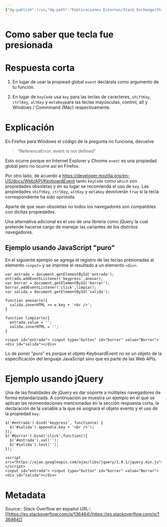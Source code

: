 ```yaml
---
{"dg-publish":true,"dg-path":"Publicaciones Externas/Stack Exchange/Stack Overflow en español/es.stackoverflow.com-136464.md","permalink":"/publicaciones-externas/stack-exchange/stack-overflow-en-espanol/es-stackoverflow-com-136464/","title":"Como saber que tecla fue presionada","hide":true,"noteIcon":"default","created":"2024-04-03T12:49:10.592-06:00","updated":"2024-04-05T16:43:52.975-06:00"}
---
```


# Como saber que tecla fue presionada

# Respuesta corta

1. En lugar de usar la propiead global `event` declárala como argumento de tu función.

2. En lugar de `keyCode` usa `key` para las teclas de caracteres, `shiftKey`, `ctrlKey`, `altKey` y `metaKey`para las teclas mayúsculas, control, alt y Windows / Commmand (Mac) respectivamente.

# Explicación

En Firefox para Windows el código de la pregunta no funciona, devuelve 

> "ReferenceError: event is not defined"

Esto ocurre porque en Internet Explorer y Chrome `event` es una propiedad global pero no ocurre así en Firefox.

Por otro lado, de acuerdo a https://developer.mozilla.org/en-US/docs/Web/API/KeyboardEvent tanto `keyCode` como `which` son propiedades obsoletas y en su lugar se recomienda el uso de `key`. Las propiedades `shiftKey`, `ctrlKey`, `altKey` y `metaKey` devolverán `true` si la tecla correspondiente ha sido oprimida.

Aparte de que sean obsoletas no todos los navegadores son compatibles con dichas propiedades.

Una alternativa adicional es el uso de una librería como jQuery la cual pretende hacerse cargo de manejar las variantes de los distintos navegadores.

## Ejemplo usando JavaScript "puro"

En el siguiente ejemplo se agrega el registro de las teclas presionadas al elemento `<input>` y se imprime el resultado a un elemento `<div>`.

<!-- begin snippet: js hide: false console: true babel: false -->

<!-- language: lang-js -->

    var entrada = document.getElementById('entrada');
    entrada.addEventListener('keypress',anexar);
    var borrar = document.getElementById('borrar');
    borrar.addEventListener('click',limpiar);
    var salida = document.getElementById('salida');

    function anexar(e){
      salida.innerHTML += e.key + '<br />';
    }

    function limpiar(e){
      entrada.value = '';
      salida.innerHTML = '';
    }

<!-- language: lang-html -->

    <input id="entrada"> <input type="button" id="borrar" value="Borrar">
    <div id="salida"></div>

<!-- end snippet -->

Lo de poner "puro" es porque el objeto KeyboardEvent no es un objeto de la especificación del lenguaje JavaScript sino que es parte de las Web APIs.

# Ejemplo usando jQuery

Una de las finalidades de jQuery es dar soporte a múltiples navegadores de forma estandarizada. A continuación se muestra un ejemplo en el que se aplican las reomendaciones mencionadas en la sección respuesta corta, la declaración de la variable a la que se asignará el objeto evento y el uso de la propiedad `key`.

<!-- begin snippet: js hide: false console: true babel: false -->

<!-- language: lang-js -->

    $('#entrada').bind('keypress', function(e) {
      $('#salida').append(e.key + '<br />');
    });
    $('#borrar').bind('click',function(){
      $('#entrada').val('');
      $('#salida').text('');
    });

<!-- language: lang-html -->

    <script src="https://ajax.googleapis.com/ajax/libs/jquery/1.9.1/jquery.min.js"></script>
    <input id="entrada"> <input type="button" id="borrar" value="Borrar">
    <div id="salida"></div>

<!-- end snippet -->



# Metadata
Source:: Stack Overflow en español
URL:: [[https://es.stackoverflow.com/q/136464\|https://es.stackoverflow.com/q/136464]]

